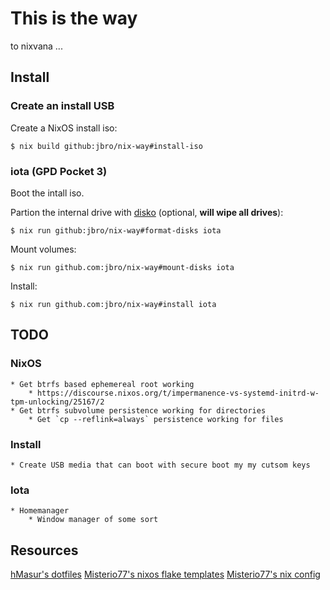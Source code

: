 # This is the way

to nixvana ...

## Install

### Create an install USB

Create a NixOS install iso:

    $ nix build github:jbro/nix-way#install-iso

### iota (GPD Pocket 3)

Boot the intall iso.

Partion the internal drive with [disko](https://github.com/nix-community/disko) (optional, **will wipe all drives**):

    $ nix run github:jbro/nix-way#format-disks iota

Mount volumes:

    $ nix run github.com:jbro/nix-way#mount-disks iota
    
Install:

    $ nix run github.com:jbro/nix-way#install iota

## TODO

### NixOS

    * Get btrfs based ephemereal root working
        * https://discourse.nixos.org/t/impermanence-vs-systemd-initrd-w-tpm-unlocking/25167/2
    * Get btrfs subvolume persistence working for directories
        * Get `cp --reflink=always` persistence working for files

### Install

    * Create USB media that can boot with secure boot my my cutsom keys

### Iota

    * Homemanager
        * Window manager of some sort

## Resources

[hMasur's dotfiles](https://github.com/nmasur/dotfiles)
[Misterio77's nixos flake templates](https://github.com/Misterio77/nix-starter-configs)
[Misterio77's nix config](https://github.com/Misterio77/nix-config)

